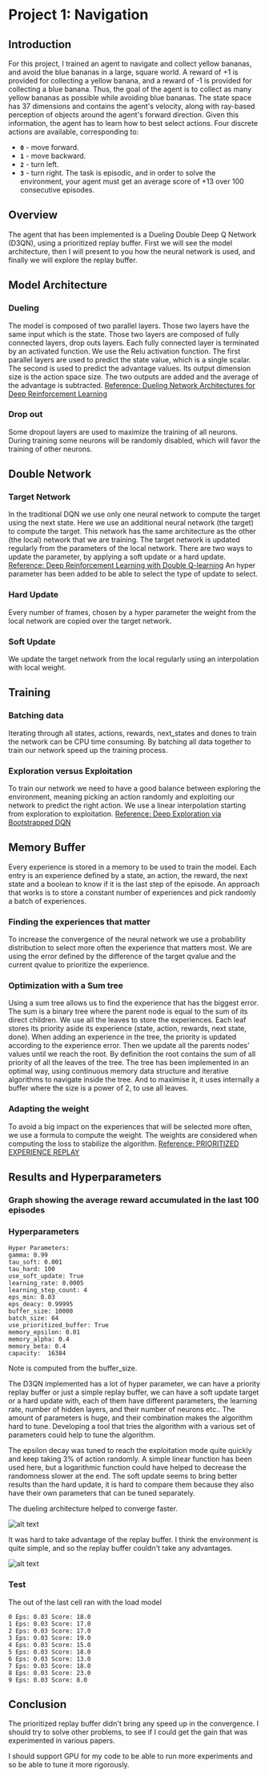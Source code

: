 # Project 1: Navigation
## Introduction
For this project, I trained an agent to navigate and collect yellow bananas, and avoid the blue bananas in a large, square world.
A reward of +1 is provided for collecting a yellow banana, and a reward of -1 is provided for collecting a blue banana.  Thus, the goal of the agent is to collect as many yellow bananas as possible while avoiding blue bananas.
The state space has 37 dimensions and contains the agent's velocity, along with ray-based perception of objects around the agent's forward direction.  Given this information, the agent has to learn how to best select actions.  Four discrete actions are available, corresponding to:
- **`0`** - move forward.
- **`1`** - move backward.
- **`2`** - turn left.
- **`3`** - turn right.
The task is episodic, and in order to solve the environment, your agent must get an average score of +13 over 100 consecutive episodes.
## Overview
The agent that has been implemented is a Dueling Double Deep Q Network (D3QN), using a prioritized replay buffer.
First we will see the model architecture, then I will present to you how the neural network is used, and finally we will explore the replay buffer.
## Model Architecture
### Dueling
The model is composed of two parallel layers. Those two layers have the same input which is the state. Those two layers are composed of fully connected layers, drop outs layers. Each fully connected layer is terminated by an activated function. We use the Relu activation function.
The first parallel layers are used to predict the state value, which is a single scalar. The second is used to predict the advantage values. Its output dimension size is the action space size. The two outputs are added and the average of the advantage is subtracted.
[Reference: Dueling Network Architectures for Deep Reinforcement Learning](https://arxiv.org/pdf/1511.06581.pdf)
### Drop out
Some dropout layers are used to maximize the training of all neurons. During training some neurons will be randomly disabled, which will favor the training of other neurons.
## Double Network
### Target Network
In the traditional DQN we use only one neural network to compute the target using the next state. Here we use an additional neural network (the target) to compute the target. This network has the same architecture as the other (the local) network that we are training. The target network is updated regularly from the parameters of the local network. There are two ways to update the parameter, by applying a soft update or a hard update.
[Reference: Deep Reinforcement Learning with Double Q-learning](https://arxiv.org/pdf/1509.06461.pdf)
An hyper parameter has been added to be able to select the type of update to select.
### Hard Update
Every number of frames, chosen by a hyper parameter the weight from the local network are copied over the target network.
### Soft Update
We update the target network from the local regularly using an interpolation with local weight.
## Training
### Batching data
Iterating through all states, actions, rewards, next_states and dones to train the network can be CPU time consuming. By batching all data together to train our network speed up the training process.
### Exploration versus Exploitation
To train our network we need to have a good balance between exploring the environment, meaning picking an action randomly and exploiting our network to predict the right action.
We use a linear interpolation starting from exploration to exploitation.
[Reference: Deep Exploration via Bootstrapped DQN](https://papers.nips.cc/paper/2016/file/8d8818c8e140c64c743113f563cf750f-Paper.pdf)
## Memory Buffer
Every experience is stored in a memory to be used to train the model. Each entry is an experience defined by a state, an action, the reward, the next state and a boolean to know if it is the last step of the episode.
An approach that works is to store a constant number of experiences and pick randomly a batch of experiences.
### Finding the experiences that matter
To increase the convergence of the neural network we use a probability distribution to select more often the experience that matters most. We are using the error defined by the difference of the target qvalue and the current qvalue to prioritize the experience.
### Optimization with a Sum tree
Using a sum tree allows us to find the experience that has the biggest error. The sum is a binary tree where the parent node is equal to the sum of its direct children.
We use all the leaves to store the experiences. Each leaf stores its priority aside its experience (state, action, rewards, next state, done). When adding an experience in the tree, the priority is updated according to the experience error. Then we update all the parents nodes' values until we reach the root. By definition the root contains the sum of all priority of all the leaves of the tree.
The tree has been implemented in an optimal way, using continuous memory data structure and iterative algorithms to navigate inside the tree. And to maximise it, it uses internally a buffer where the size is a power of 2, to use all leaves.
### Adapting the weight
To avoid a big impact on the experiences that will be selected more often, we use a formula to compute the weight. The weights are considered when computing the loss to stabilize the algorithm.
[Reference: PRIORITIZED EXPERIENCE REPLAY ](https://arxiv.org/pdf/1511.05952.pdf)
## Results and Hyperparameters
### Graph showing the average reward accumulated in the last 100 episodes
### Hyperparameters
```
Hyper Parameters:
gamma: 0.99
tau_soft: 0.001
tau_hard: 100
use_soft_update: True
learning_rate: 0.0005
learning_step_count: 4
eps_min: 0.03
eps_deacy: 0.99995
buffer_size: 10000
batch_size: 64
use_prioritized_buffer: True
memory_epsilon: 0.01
memory_alpha: 0.4
memory_beta: 0.4
capacity:  16384
```
 
Note is computed from the buffer_size.
 
The D3QN implemented has a lot of hyper parameter, we can have a priority replay buffer or just a simple replay buffer, we can have a soft update target or a hard update with, each of them have different parameters, the learning rate, number of hidden layers, and their number of neurons etc.. The amount of parameters is huge, and their combination makes the algorithm hard to tune.
Developing a tool that tries the algorithm with a various set of parameters could help to tune the algorithm.
 
The epsilon decay was tuned to reach the exploitation mode quite quickly and keep taking 3% of action randomly. A simple linear function has been used here, but a logarithmic function could have helped to decrease the randomness slower at the end.
The soft update seems to bring better results than the hard update, it is hard to compare them because they also have their own parameters that can be tuned separately.

The dueling architecture helped to converge faster.
 
![alt text](https://github.com/Vinssou/Banana/blob/master/score.png)
 
It was hard to take advantage of the replay buffer.
I think the environment is quite simple, and so the replay buffer couldn't take any advantages.
 
![alt text](https://github.com/Vinssou/Banana/blob/master/score_prioritized.png)
 
### Test
The out of the last cell ran with the load model
```
0 Eps: 0.03 Score: 18.0
1 Eps: 0.03 Score: 17.0
2 Eps: 0.03 Score: 17.0
3 Eps: 0.03 Score: 19.0
4 Eps: 0.03 Score: 15.0
5 Eps: 0.03 Score: 18.0
6 Eps: 0.03 Score: 13.0
7 Eps: 0.03 Score: 18.0
8 Eps: 0.03 Score: 23.0
9 Eps: 0.03 Score: 8.0
```
 
## Conclusion
The prioritized replay buffer didn't bring any speed up in the convergence. I should try to solve other problems, to see if I could get the gain that was experimented in various papers.
 
I should support GPU for my code to be able to run more experiments and so be able to tune it more rigorously.
 
 

